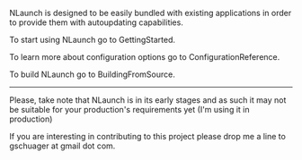 NLaunch is designed to be easily bundled with existing applications in order to provide them with autoupdating capabilities.

To start using NLaunch go to GettingStarted.

To learn more about configuration options go to ConfigurationReference.

To build NLaunch go to BuildingFromSource.



---


Please, take note that NLaunch is in its early stages and as such it may not be suitable for your production's requirements yet (I'm using it in production)

If you are interesting in contributing to this project please drop me a line to gschuager at gmail dot com.